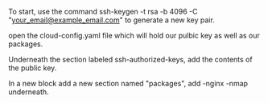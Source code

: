 To start, use the command ssh-keygen -t rsa -b 4096 -C "your_email@example_email.com" to generate a new key pair. 

open the cloud-config.yaml file which will hold our pulbic key as well as our packages.

Underneath the section labeled ssh-authorized-keys, add the contents of the public key. 

In a new block add a new section named "packages", add 
-nginx
-nmap 
underneath. 
